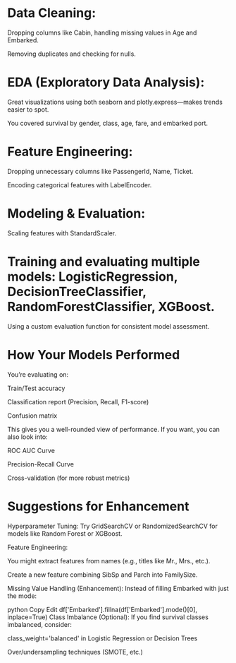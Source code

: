 # Data Cleaning:

Dropping columns like Cabin, handling missing values in Age and Embarked.

Removing duplicates and checking for nulls.

# EDA (Exploratory Data Analysis):

Great visualizations using both seaborn and plotly.express—makes trends easier to spot.

You covered survival by gender, class, age, fare, and embarked port.

# Feature Engineering:

Dropping unnecessary columns like PassengerId, Name, Ticket.

Encoding categorical features with LabelEncoder.

# Modeling & Evaluation:

Scaling features with StandardScaler.

# Training and evaluating multiple models: LogisticRegression, DecisionTreeClassifier, RandomForestClassifier, XGBoost.

Using a custom evaluation function for consistent model assessment.

# How Your Models Performed
You’re evaluating on:

Train/Test accuracy

Classification report (Precision, Recall, F1-score)

Confusion matrix

This gives you a well-rounded view of performance. If you want, you can also look into:

ROC AUC Curve

Precision-Recall Curve

Cross-validation (for more robust metrics)

# Suggestions for Enhancement
Hyperparameter Tuning: Try GridSearchCV or RandomizedSearchCV for models like Random Forest or XGBoost.

Feature Engineering:

You might extract features from names (e.g., titles like Mr., Mrs., etc.).

Create a new feature combining SibSp and Parch into FamilySize.

Missing Value Handling (Enhancement): Instead of filling Embarked with just the mode:

python
Copy
Edit
df['Embarked'].fillna(df['Embarked'].mode()[0], inplace=True)
Class Imbalance (Optional): If you find survival classes imbalanced, consider:

class_weight='balanced' in Logistic Regression or Decision Trees

Over/undersampling techniques (SMOTE, etc.)

